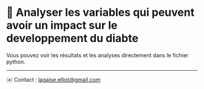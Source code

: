 # 📌 Analyser les variables qui peuvent avoir un impact sur le developpement du diabte 

Vous pouvez voir les résultats et les analyses directement dans le fichier python.

---
✉️ Contact : lagaise.elliot@gmail.com
